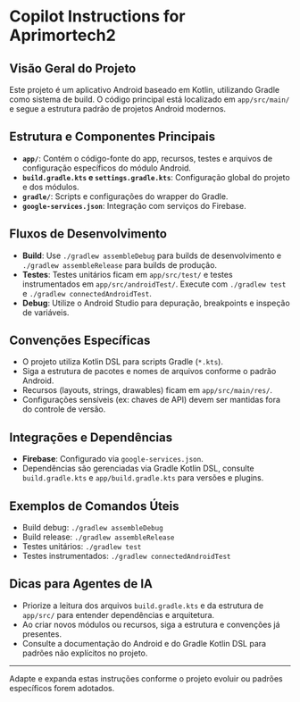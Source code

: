 # Copilot Instructions for Aprimortech2

## Visão Geral do Projeto
Este projeto é um aplicativo Android baseado em Kotlin, utilizando Gradle como sistema de build. O código principal está localizado em `app/src/main/` e segue a estrutura padrão de projetos Android modernos.

## Estrutura e Componentes Principais
- **`app/`**: Contém o código-fonte do app, recursos, testes e arquivos de configuração específicos do módulo Android.
- **`build.gradle.kts` e `settings.gradle.kts`**: Configuração global do projeto e dos módulos.
- **`gradle/`**: Scripts e configurações do wrapper do Gradle.
- **`google-services.json`**: Integração com serviços do Firebase.

## Fluxos de Desenvolvimento
- **Build**: Use `./gradlew assembleDebug` para builds de desenvolvimento e `./gradlew assembleRelease` para builds de produção.
- **Testes**: Testes unitários ficam em `app/src/test/` e testes instrumentados em `app/src/androidTest/`. Execute com `./gradlew test` e `./gradlew connectedAndroidTest`.
- **Debug**: Utilize o Android Studio para depuração, breakpoints e inspeção de variáveis.

## Convenções Específicas
- O projeto utiliza Kotlin DSL para scripts Gradle (`*.kts`).
- Siga a estrutura de pacotes e nomes de arquivos conforme o padrão Android.
- Recursos (layouts, strings, drawables) ficam em `app/src/main/res/`.
- Configurações sensíveis (ex: chaves de API) devem ser mantidas fora do controle de versão.

## Integrações e Dependências
- **Firebase**: Configurado via `google-services.json`.
- Dependências são gerenciadas via Gradle Kotlin DSL, consulte `build.gradle.kts` e `app/build.gradle.kts` para versões e plugins.

## Exemplos de Comandos Úteis
- Build debug: `./gradlew assembleDebug`
- Build release: `./gradlew assembleRelease`
- Testes unitários: `./gradlew test`
- Testes instrumentados: `./gradlew connectedAndroidTest`

## Dicas para Agentes de IA
- Priorize a leitura dos arquivos `build.gradle.kts` e da estrutura de `app/src/` para entender dependências e arquitetura.
- Ao criar novos módulos ou recursos, siga a estrutura e convenções já presentes.
- Consulte a documentação do Android e do Gradle Kotlin DSL para padrões não explícitos no projeto.

---
Adapte e expanda estas instruções conforme o projeto evoluir ou padrões específicos forem adotados.